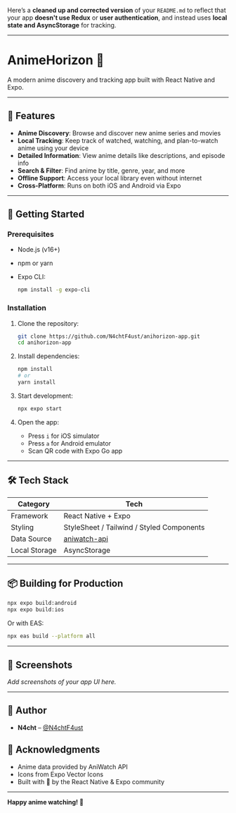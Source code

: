 Here’s a **cleaned up and corrected version** of your `README.md` to reflect that your app **doesn't use Redux** or **user authentication**, and instead uses **local state and AsyncStorage** for tracking.

---

# AnimeHorizon 🌅

A modern anime discovery and tracking app built with React Native and Expo.

---

## 📱 Features

* **Anime Discovery**: Browse and discover new anime series and movies
* **Local Tracking**: Keep track of watched, watching, and plan-to-watch anime using your device
* **Detailed Information**: View anime details like descriptions, and episode info
* **Search & Filter**: Find anime by title, genre, year, and more
* **Offline Support**: Access your local library even without internet
* **Cross-Platform**: Runs on both iOS and Android via Expo

---

## 🚀 Getting Started

### Prerequisites

* Node.js (v16+)
* npm or yarn
* Expo CLI:

  ```bash
  npm install -g expo-cli
  ```

### Installation

1. Clone the repository:

   ```bash
   git clone https://github.com/N4chtF4ust/anihorizon-app.git
   cd anihorizon-app
   ```

2. Install dependencies:

   ```bash
   npm install
   # or
   yarn install
   ```

3. Start development:

   ```bash
   npx expo start
   ```

4. Open the app:

   * Press `i` for iOS simulator
   * Press `a` for Android emulator
   * Scan QR code with Expo Go app

---

## 🛠️ Tech Stack

| Category         | Tech                                      |
| ---------------- | ----------------------------------------- |
| Framework        | React Native + Expo                       |
| Styling          | StyleSheet / Tailwind / Styled Components |
| Data Source      | [aniwatch-api](https://github.com/ghoshRitesh12/aniwatch-api)  |
| Local Storage    | AsyncStorage                              |

---

## 📦 Building for Production

```bash
npx expo build:android
npx expo build:ios
```

Or with EAS:

```bash
npx eas build --platform all
```

---

## 📸 Screenshots

*Add screenshots of your app UI here.*



---

## 👤 Author

* **N4cht** – [@N4chtF4ust](https://github.com/N4chtF4ust)

## 🙏 Acknowledgments

* Anime data provided by AniWatch API
* Icons from Expo Vector Icons
* Built with 💖 by the React Native & Expo community

---

**Happy anime watching! 🍿**


